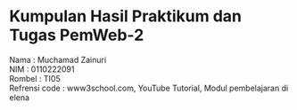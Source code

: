 # Kumpulan Hasil Praktikum dan Tugas PemWeb-2
Nama : Muchamad Zainuri <br>
NIM : 0110222091 <br>
Rombel : TI05 <br>
Refrensi code : www3school.com, YouTube Tutorial, Modul pembelajaran di elena
